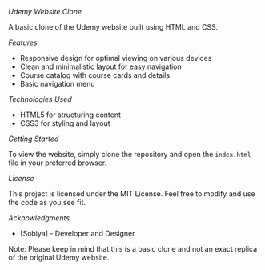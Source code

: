 *Udemy Website Clone*

A basic clone of the Udemy website built using HTML and CSS.

*Features*

- Responsive design for optimal viewing on various devices
- Clean and minimalistic layout for easy navigation
- Course catalog with course cards and details
- Basic navigation menu

*Technologies Used*

- HTML5 for structuring content
- CSS3 for styling and layout

*Getting Started*

To view the website, simply clone the repository and open the `index.html` file in your preferred browser.

*License*

This project is licensed under the MIT License. Feel free to modify and use the code as you see fit.

*Acknowledgments*

- [Sobiya] - Developer and Designer

Note: Please keep in mind that this is a basic clone and not an exact replica of the original Udemy website.
